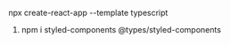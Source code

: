npx create-react-app <app-name> --template typescript


1) npm i styled-components @types/styled-components
